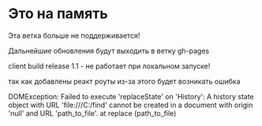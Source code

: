 # Это на память
Эта ветка больше не поддерживается!

Дальнейшие обновления будут выходить в ветку gh-pages

client build release 1.1 - не работает при локальном запуске!

так как добавлены реакт роуты из-за этого будет возникать ошибка 

DOMException: Failed to execute 'replaceState' on 'History': A history state object with URL 'file:///C:/find' cannot be created in a document with origin 'null' and URL 'path_to_file'. at replace (path_to_file)
